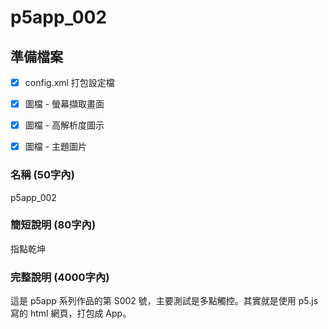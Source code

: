 # p5app_002

## 準備檔案

- [x] config.xml 打包設定檔
- [x] 圖檔 - 螢幕擷取畫面
- [x] 圖檔 - 高解析度圖示
- [x] 圖檔 - 主題圖片


### 名稱 (50字內)

p5app_002


### 簡短說明 (80字內)

指點乾坤


### 完整說明 (4000字內)

這是 p5app 系列作品的第 S002 號，主要測試是多點觸控。其實就是使用 p5.js 寫的 html 網頁，打包成 App。
